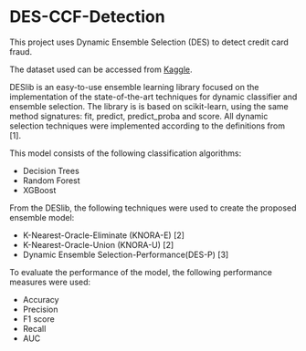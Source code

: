 # DES-CCF-Detection

This project uses Dynamic Ensemble Selection (DES) to detect credit card fraud.

The dataset used can be accessed from [Kaggle](https://www.kaggle.com/datasets/dhanushnarayananr/credit-card-fraud).

DESlib is an easy-to-use ensemble learning library focused on the implementation of the state-of-the-art techniques for dynamic classifier and ensemble selection. The library is is based on scikit-learn, using the same method signatures: fit, predict, predict_proba and score. All dynamic selection techniques were implemented according to the definitions from [1].

This model consists of the following classification algorithms:
* Decision Trees
* Random Forest
* XGBoost
        
From the DESlib, the following techniques were used to create the proposed ensemble model:
* K-Nearest-Oracle-Eliminate (KNORA-E) [2]
* K-Nearest-Oracle-Union (KNORA-U) [2]
* Dynamic Ensemble Selection-Performance(DES-P) [3]
        
To evaluate the performance of the model, the following performance measures were used:
* Accuracy
* Precision
* F1 score
* Recall
* AUC
